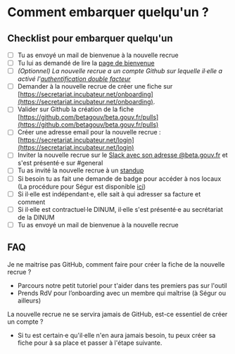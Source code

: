 # Comment embarquer quelqu'un ?

## Checklist pour embarquer quelqu'un

* [ ] Tu as envoyé un mail de bienvenue à la nouvelle recrue
* [ ] Tu lui as demandé de lire la [page de bienvenue](https://github.com/betagouv/doc.incubateur.net-communaute/tree/9cbcea39c9a66c22aa6d15193c560499171d7810/travailler-a-beta-gouv/bienvenue/travailler-a-beta-gouv/bienvenue/README.md)
* [ ] _\(Optionnel\) La nouvelle recrue a un compte Github sur lequelle il·elle a activé l'_[_authentification double facteur_](https://github.com/settings/security)
* [ ] Demander à la nouvelle recrue de créer une fiche sur [https://secretariat.incubateur.net/onboarding](https://secretariat.incubateur.net/onboarding).
* [ ] Valider sur Github la création de la fiche [https://github.com/betagouv/beta.gouv.fr/pulls](https://github.com/betagouv/beta.gouv.fr/pulls)
* [ ] Créer une adresse email pour la nouvelle recrue : [https://secretariat.incubateur.net/login](https://secretariat.incubateur.net/login)
* [ ] Inviter la nouvelle recrue sur le [Slack avec son adresse @beta.gouv.fr](https://startups-detat.slack.com/signup) et s'est présenté·e sur \#general
* [ ] Tu as invité la nouvelle recrue à un [standup]()  
* [ ] Si besoin tu as fait une demande de badge pour accéder à nos locaux \(La procédure pour Ségur est disponible [ici](../../decouvrir-les-guides-des-autres-incubateurs/incubateur-de-la-dinum/locaux/badge-pour-travailler-a-segur.md)\)
* [ ] Si il·elle est indépendant·e, elle sait à qui adresser sa facture et comment
* [ ] Si il·elle est contractuel·le DINUM, il·elle s'est présenté·e au secrétariat de la DINUM
* [ ] Tu as envoyé un mail de bienvenue à la nouvelle recrue

## FAQ

Je ne maitrise pas GitHub, comment faire pour créer la fiche de la nouvelle recrue ?

* Parcours notre petit tutoriel pour t'aider dans tes premiers pas sur l'outil
* Prends RdV pour l’onboarding avec un membre qui maîtrise \(à Ségur ou ailleurs\)

La nouvelle recrue ne se servira jamais de GitHub, est-ce essentiel de créer un compte ?

* Si tu est certain·e qu'il·elle n'en aura jamais besoin, tu peux créer sa fiche pour à sa place et passer à l'étape suivante.


